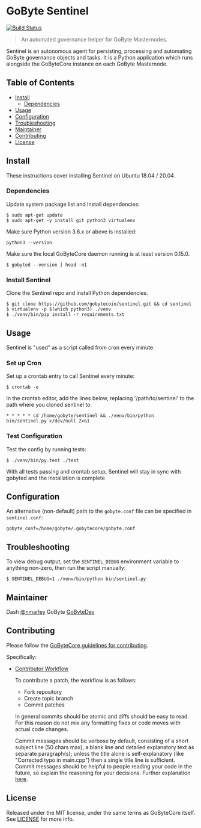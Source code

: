 # GoByte Sentinel

[![Build Status](https://travis-ci.org/gobytecoin/sentinel.svg?branch=master)](https://travis-ci.org/gobytecoin/sentinel)

> An automated governance helper for GoByte Masternodes.

Sentinel is an autonomous agent for persisting, processing and automating GoByte governance objects and tasks. It is a Python application which runs alongside the GoByteCore instance on each GoByte Masternode.

## Table of Contents
- [Install](#install)
  - [Dependencies](#dependencies)
- [Usage](#usage)
- [Configuration](#configuration)
- [Troubleshooting](#troubleshooting)
- [Maintainer](#maintainer)
- [Contributing](#contributing)
- [License](#license)

## Install

These instructions cover installing Sentinel on Ubuntu 18.04 / 20.04.

### Dependencies

Update system package list and install dependencies:

    $ sudo apt-get update
    $ sudo apt-get -y install git python3 virtualenv

Make sure Python version 3.6.x or above is installed:

    python3 --version

Make sure the local GoByteCore daemon running is at least version 0.15.0.

    $ gobyted --version | head -n1

### Install Sentinel

Clone the Sentinel repo and install Python dependencies.

    $ git clone https://github.com/gobytecoin/sentinel.git && cd sentinel
    $ virtualenv -p $(which python3) ./venv
    $ ./venv/bin/pip install -r requirements.txt

## Usage

Sentinel is "used" as a script called from cron every minute.

### Set up Cron

Set up a crontab entry to call Sentinel every minute:

    $ crontab -e

In the crontab editor, add the lines below, replacing '/path/to/sentinel' to the path where you cloned sentinel to:

    * * * * * cd /home/gobyte/sentinel && ./venv/bin/python bin/sentinel.py >/dev/null 2>&1

### Test Configuration

Test the config by running tests:

    $ ./venv/bin/py.test ./test

With all tests passing and crontab setup, Sentinel will stay in sync with gobyted and the installation is complete

## Configuration

An alternative (non-default) path to the `gobyte.conf` file can be specified in `sentinel.conf`:

    gobyte_conf=/home/gobyte/.gobytecore/gobyte.conf

## Troubleshooting

To view debug output, set the `SENTINEL_DEBUG` environment variable to anything non-zero, then run the script manually:

    $ SENTINEL_DEBUG=1 ./venv/bin/python bin/sentinel.py

## Maintainer

Dash [@nmarley](https://github.com/nmarley)
GoByte [GoByteDev](https://github.com/gobytecoin)

## Contributing

Please follow the [GoByteCore guidelines for contributing](https://github.com/gobytecoin/gobyte/blob/master/CONTRIBUTING.md).

Specifically:

* [Contributor Workflow](https://github.com/gobytecoin/gobyte/blob/master/CONTRIBUTING.md#contributor-workflow)

    To contribute a patch, the workflow is as follows:

    * Fork repository
    * Create topic branch
    * Commit patches

    In general commits should be atomic and diffs should be easy to read. For this reason do not mix any formatting fixes or code moves with actual code changes.

    Commit messages should be verbose by default, consisting of a short subject line (50 chars max), a blank line and detailed explanatory text as separate paragraph(s); unless the title alone is self-explanatory (like "Corrected typo in main.cpp") then a single title line is sufficient. Commit messages should be helpful to people reading your code in the future, so explain the reasoning for your decisions. Further explanation [here](http://chris.beams.io/posts/git-commit/).

## License

Released under the MIT license, under the same terms as GoByteCore itself. See [LICENSE](LICENSE) for more info.
